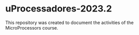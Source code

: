 # uProcessadores-2023.2
This repository was created to document the activities of the MicroProcessors course.
